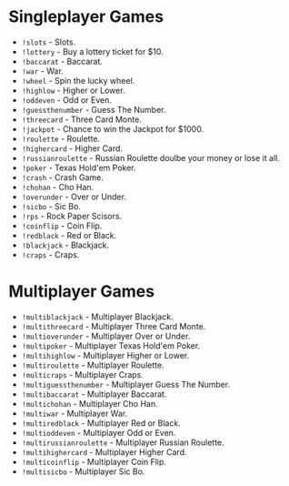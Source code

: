 # Singleplayer Games

 - `!slots` - Slots.
 - `!lottery` - Buy a lottery ticket for $10.
 - `!baccarat` - Baccarat.
 - `!war` - War.
 - `!wheel` - Spin the lucky wheel.
 - `!highlow` - Higher or Lower.
 - `!oddeven` - Odd or Even.
 - `!guessthenumber` - Guess The Number.
 - `!threecard` - Three Card Monte.
 - `!jackpot` - Chance to win the Jackpot for $1000.
 - `!roulette` - Roulette.
 - `!highercard` - Higher Card.
 - `!russianroulette` - Russian Roulette doulbe your money or lose it all.
 - `!poker` - Texas Hold'em Poker.
 - `!crash` - Crash Game.
 - `!chohan` - Cho Han.
 - `!overunder` - Over or Under.
 - `!sicbo` - Sic Bo.
 - `!rps` - Rock Paper Scisors.
 - `!coinflip` - Coin Flip.
 - `!redblack` - Red or Black.
 - `!blackjack` - Blackjack.
 - `!craps` - Craps.
# Multiplayer Games

 - `!multiblackjack` - Multiplayer Blackjack.
 - `!multithreecard` - Multiplayer Three Card Monte.
 - `!multioverunder` - Multiplayer Over or Under.
 - `!multipoker` - Multiplayer Texas Hold'em Poker.
 - `!multihighlow` - Multiplayer Higher or Lower.
 - `!multiroulette` - Multiplayer Roulette.
 - `!multicraps` - Multiplayer Craps.
 - `!multiguessthenumber` - Multiplayer Guess The Number.
 - `!multibaccarat` - Multiplayer Baccarat.
 - `!multichohan` - Multiplayer Cho Han.
 - `!multiwar` - Multiplayer War.
 - `!multiredblack` - Multiplayer Red or Black.
 - `!multioddeven` - Multiplayer Odd or Even.
 - `!multirussianroulette` - Multiplayer Russian Roulette.
 - `!multihighercard` - Multiplayer Higher Card.
 - `!multicoinflip` - Multiplayer Coin Flip.
 - `!multisicbo` - Multiplayer Sic Bo.
